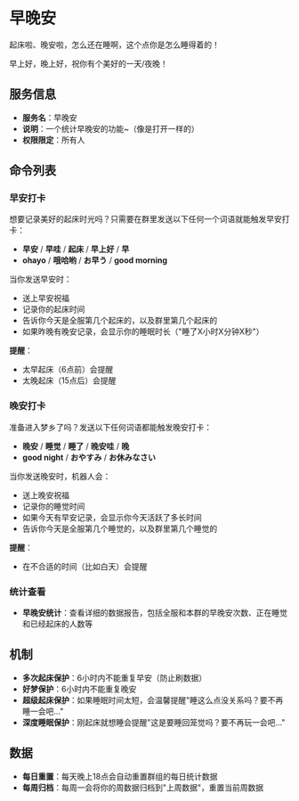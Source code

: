 # 早晚安

起床啦、晚安啦，怎么还在睡啊，这个点你是怎么睡得着的！

早上好，晚上好，祝你有个美好的一天/夜晚！

## 服务信息

- **服务名**：早晚安
- **说明**：一个统计早晚安的功能~（像是打开一样的）
- **权限限定**：所有人

## 命令列表

### 早安打卡

想要记录美好的起床时光吗？只需要在群里发送以下任何一个词语就能触发早安打卡：

- **早安** / **早哇** / **起床** / **早上好** / **早**
- **ohayo** / **哦哈哟** / **お早う** / **good morning**

当你发送早安时：

- 送上早安祝福
- 记录你的起床时间
- 告诉你今天是全服第几个起床的，以及群里第几个起床的
- 如果昨晚有晚安记录，会显示你的睡眠时长（"睡了X小时X分钟X秒"）

**提醒**：

- 太早起床（6点前）会提醒
- 太晚起床（15点后）会提醒

### 晚安打卡

准备进入梦乡了吗？发送以下任何词语都能触发晚安打卡：

- **晚安** / **睡觉** / **睡了** / **晚安哇** / **晚**
- **good night** / **おやすみ** / **お休みなさい**

当你发送晚安时，机器人会：

- 送上晚安祝福
- 记录你的睡觉时间
- 如果今天有早安记录，会显示你今天活跃了多长时间
- 告诉你今天是全服第几个睡觉的，以及群里第几个睡觉的

**提醒**：

- 在不合适的时间（比如白天）会提醒

### 统计查看

- **早晚安统计**：查看详细的数据报告，包括全服和本群的早晚安次数、正在睡觉和已经起床的人数等

## 机制

- **多次起床保护**：6小时内不能重复早安（防止刷数据）
- **好梦保护**：6小时内不能重复晚安
- **超级起床保护**：如果睡眠时间太短，会温馨提醒"睡这么点没关系吗？要不再睡一会吧..."
- **深度睡眠保护**：刚起床就想睡会提醒"这是要睡回笼觉吗？要不再玩一会吧..."

## 数据

- **每日重置**：每天晚上18点会自动重置群组的每日统计数据
- **每周归档**：每周一会将你的周数据归档到"上周数据"，重置当前周数据
